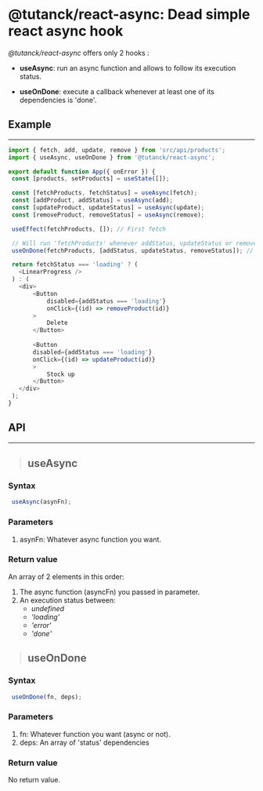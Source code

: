 # @tutanck/react-async: Dead simple react async hook 

*@tutanck/react-async* offers only 2 hooks :
* **useAsync**: run an async function and allows to follow its execution status.

* **useOnDone**: execute a callback whenever at least one of its dependencies is 'done'.

## Example
---
 ```JavaScript
import { fetch, add, update, remove } from 'src/api/products';
import { useAsync, useOnDone } from '@tutanck/react-async';

export default function App({ onError }) {
  const [products, setProducts] = useState([]);

  const [fetchProducts, fetchStatus] = useAsync(fetch);
  const [addProduct, addStatus] = useAsync(add);
  const [updateProduct, updateStatus] = useAsync(update);
  const [removeProduct, removeStatus] = useAsync(remove);

  useEffect(fetchProducts, []); // First fetch

  // Will run 'fetchProducts' whenever addStatus, updateStatus or removeStatus is equal to 'done'.
  useOnDone(fetchProducts, [addStatus, updateStatus, removeStatus]); // refresh on change

  return fetchStatus === 'loading' ? (
    <LinearProgress />
  ) : (
    <div>
        <Button 
            disabled={addStatus === 'loading'} 
            onClick={(id) => removeProduct(id)}
        >
            Delete
        </Button>
           
        <Button 
        disabled={addStatus === 'loading'} 
        onClick={(id) => updateProduct(id)}
        >
            Stock up
        </Button>
    </div>  
  );
}
```
## API
---

> ## useAsync
### **Syntax**

```JavaScript
 useAsync(asynFn);
```
### **Parameters**

1. asynFn: Whatever async function you want.
### **Return value**

An array of 2 elements in this order:
1. The async function (asyncFn) you passed in parameter.
2. An execution status between:
    - *undefined*
    - *'loading'*
    - *'error'*
    - *'done'*


> ## useOnDone
### **Syntax**

```JavaScript
 useOnDone(fn, deps);
```
### **Parameters**

1. fn: Whatever function you want (async or not).
2. deps: An array of 'status' dependencies
### **Return value**

No return value.


